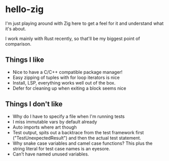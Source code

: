 # hello-zig

I'm just playing around with Zig here to get a feel for it and understand 
what it's about. 

I work mainly with Rust recently, so that'll be my biggest point of comparison.


## Things I like

- Nice to have a C/C++ compatible package manager!
- Easy zipping of tuples with for loop iterators is nice
- Install, LSP, everything works well out of the box.
- Defer for cleaning up when exiting a block seems nice

## Things I don't like 

- Why do I have to specify a file when I'm running tests
- I miss immutable vars by default already
- Auto imports where art though
- Test output, spits out a backtrace from the test framework first ("TestUnexpectedResult") 
    and then the actual test statement.
- Why snake case variables and camel case functions? This plus the string literal 
    for test case names is an eyesore.
- Can't have named unused variables. 

